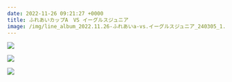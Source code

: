```yaml
---
date: 2022-11-26 09:21:27 +0000
title: ふれあいカップA　VS イーグルスジュニア
image: /img/line_album_2022.11.26-ふれあいa-vs.イーグルスジュニア_240305_1.jpg
---
```

![](/img/line_album_2022.11.26-ふれあいa-vs.イーグルスジュニア_240305_2.jpg)

![](/img/line_album_2022.11.26-ふれあいa-vs.イーグルスジュニア_240305_3.jpg)

![](/img/line_album_2022.11.26-ふれあいa-vs.イーグルスジュニア_240305_4.jpg)
